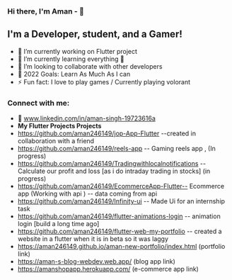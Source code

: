 ### Hi there, I'm Aman - 👋



## I'm a Developer, student, and a Gamer! 

- 🔭 I’m currently working on Flutter project
- 🌱 I’m currently learning everything 🤣
- 👯 I’m looking to collaborate with other developers
- 🥅 2022 Goals: Learn As Much As I can
- ⚡ Fun fact: I love to play games / Currently playing volorant



### Connect with me:
- 🥅 www.linkedin.com/in/aman-singh-19723616a
- **My Flutter Projects Projects**
- https://github.com/aman246149/jop-App-Flutter     --created in collaboration with a friend
- https://github.com/aman246149/reels-app  -- Gaming reels app ,  (In progress)
- https://github.com/aman246149/Tradingwithlocalnotifications  --Calculate our profit and loss [as i do intraday trading in stocks]  (in progress)
- https://github.com/aman246149/EcommerceApp-Flutter-- Ecommerce app (Working with api ) -- data coming from api
- https://github.com/aman246149/Infinity-ui  -- Made Ui for an internship task
- https://github.com/aman246149/flutter-animations-login  -- animation login [build a long time ago]
- https://github.com/aman246149/flutter-web-my-portfolio -- created a website in a flutter when it is in beta so it was laggy
- https://aman246149.github.io/aman-new-portfolio/index.html (portfolio link)
- https://aman-s-blog-webdev.web.app/  (blog app link)
- https://amanshopapp.herokuapp.com/ (e-commerce app link)


<br />
<br />





